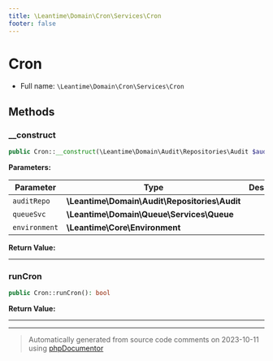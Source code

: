 ```yaml
---
title: \Leantime\Domain\Cron\Services\Cron
footer: false
---
```


# Cron





* Full name: `\Leantime\Domain\Cron\Services\Cron`



## Methods

### __construct



```php
public Cron::__construct(\Leantime\Domain\Audit\Repositories\Audit $auditRepo, \Leantime\Domain\Queue\Services\Queue $queueSvc, \Leantime\Core\Environment $environment): mixed
```








**Parameters:**

| Parameter | Type | Description |
|-----------|------|-------------|
| `auditRepo` | **\Leantime\Domain\Audit\Repositories\Audit** |  |
| `queueSvc` | **\Leantime\Domain\Queue\Services\Queue** |  |
| `environment` | **\Leantime\Core\Environment** |  |


**Return Value:**





---
### runCron



```php
public Cron::runCron(): bool
```









**Return Value:**





---


---
> Automatically generated from source code comments on 2023-10-11 using [phpDocumentor](http://www.phpdoc.org/)
